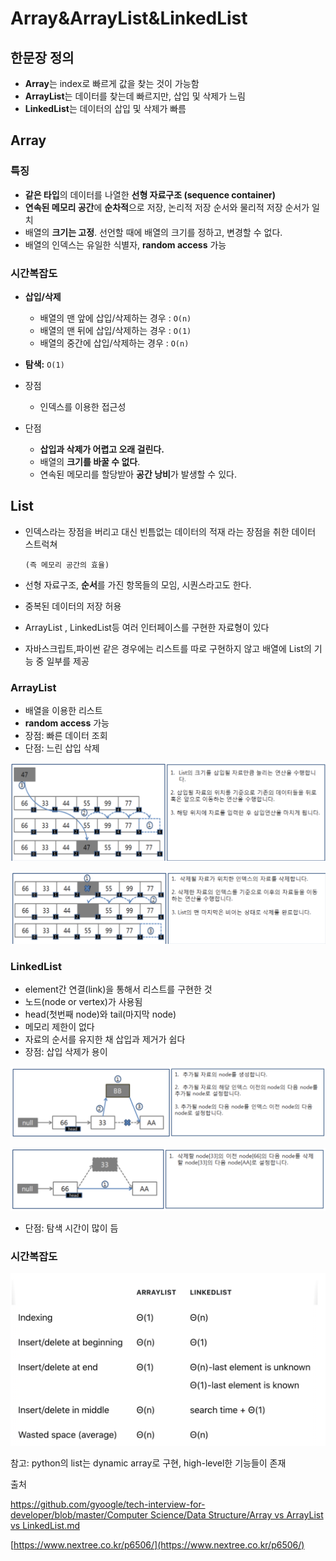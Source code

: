 # Array&ArrayList&LinkedList

## 한문장 정의

- **Array**는 index로 빠르게 값을 찾는 것이 가능함
- **ArrayList**는 데이터를 찾는데 빠르지만, 삽입 및 삭제가 느림
- **LinkedList**는 데이터의 삽입 및 삭제가 빠름

## Array

### 특징

- **같은 타입**의 데이터를 나열한 **선형 자료구조 (sequence container)**
- **연속된 메모리 공간**에 **순차적**으로 저장, 논리적 저장 순서와 물리적 저장 순서가 일치
- 배열의 **크기는 고정**. 선언할 때에 배열의 크기를 정하고, 변경할 수 없다.
- 배열의 인덱스는 유일한 식별자, **random access** 가능

### 시간복잡도

- **삽입/삭제**
    - 배열의 맨 앞에 삽입/삭제하는 경우 : `O(n)`
    - 배열의 맨 뒤에 삽입/삭제하는 경우 : `O(1)`
    - 배열의 중간에 삽입/삭제하는 경우 : `O(n)`
- **탐색:** `O(1)`

- 장점
    - 인덱스를 이용한 접근성
- 단점
    - **삽입과 삭제가 어렵고 오래 걸린다.**
    - 배열의 **크기를 바꿀 수 없다**.
    - 연속된 메모리를 할당받아 **공간 낭비**가 발생할 수 있다.

## List

- 인덱스라는 장점을 버리고 대신 빈틈없는 데이터의 적재 라는 장점을 취한 데이터 스트럭쳐

      (즉 메모리 공간의 효율)

- 선형 자료구조, **순서**를 가진 항목들의 모임, 시퀀스라고도 한다.
- 중복된 데이터의 저장 허용
- ArrayList , LinkedList등 여러 인터페이스를 구현한 자료형이 있다
- 자바스크립트,파이썬 같은 경우에는 리스트를 따로 구현하지 않고 배열에 List의 기능 중 일부를 제공

### ArrayList

- 배열을 이용한 리스트
- **random access** 가능
- 장점: 빠른 데이터 조회
- 단점: 느린 삽입 삭제

![image_0](../image/Array&ArrayList&LinkedList_1.png)

![image_0](../image/Array&ArrayList&LinkedList_2.png)

### LinkedList

- element간 연결(link)을 통해서 리스트를 구현한 것
- 노드(node or vertex)가 사용됨
- head(첫번째 node)와 tail(마지막 node)
- 메모리 제한이 없다
- 자료의 순서를 유지한 채 삽입과 제거가 쉽다
- 장점: 삽입 삭제가 용이

![image_0](../image/Array&ArrayList&LinkedList_3.png)

![image_0](../image/Array&ArrayList&LinkedList_4.png)

- 단점: 탐색 시간이 많이 듬

### 시간복잡도

![image_0](../image/Array&ArrayList&LinkedList_5.png)

참고: python의 list는 dynamic array로 구현, high-level한 기능들이 존재

출처

[https://github.com/gyoogle/tech-interview-for-developer/blob/master/Computer Science/Data Structure/Array vs ArrayList vs LinkedList.md](https://github.com/gyoogle/tech-interview-for-developer/blob/master/Computer%20Science/Data%20Structure/Array%20vs%20ArrayList%20vs%20LinkedList.md)

[https://www.nextree.co.kr/p6506/](https://www.nextree.co.kr/p6506/)